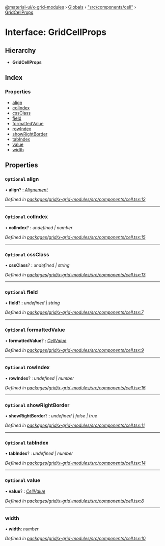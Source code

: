 [@material-ui/x-grid-modules](../README.md) › [Globals](../globals.md) › ["src/components/cell"](../modules/_src_components_cell_.md) › [GridCellProps](_src_components_cell_.gridcellprops.md)

# Interface: GridCellProps

## Hierarchy

* **GridCellProps**

## Index

### Properties

* [align](_src_components_cell_.gridcellprops.md#optional-align)
* [colIndex](_src_components_cell_.gridcellprops.md#optional-colindex)
* [cssClass](_src_components_cell_.gridcellprops.md#optional-cssclass)
* [field](_src_components_cell_.gridcellprops.md#optional-field)
* [formattedValue](_src_components_cell_.gridcellprops.md#optional-formattedvalue)
* [rowIndex](_src_components_cell_.gridcellprops.md#optional-rowindex)
* [showRightBorder](_src_components_cell_.gridcellprops.md#optional-showrightborder)
* [tabIndex](_src_components_cell_.gridcellprops.md#optional-tabindex)
* [value](_src_components_cell_.gridcellprops.md#optional-value)
* [width](_src_components_cell_.gridcellprops.md#width)

## Properties

### `Optional` align

• **align**? : *[Alignement](../modules/_src_models_coldef_coldef_.md#alignement)*

*Defined in [packages/grid/x-grid-modules/src/components/cell.tsx:12](https://github.com/mui-org/material-ui-x/blob/02342a6/packages/grid/x-grid-modules/src/components/cell.tsx#L12)*

___

### `Optional` colIndex

• **colIndex**? : *undefined | number*

*Defined in [packages/grid/x-grid-modules/src/components/cell.tsx:15](https://github.com/mui-org/material-ui-x/blob/02342a6/packages/grid/x-grid-modules/src/components/cell.tsx#L15)*

___

### `Optional` cssClass

• **cssClass**? : *undefined | string*

*Defined in [packages/grid/x-grid-modules/src/components/cell.tsx:13](https://github.com/mui-org/material-ui-x/blob/02342a6/packages/grid/x-grid-modules/src/components/cell.tsx#L13)*

___

### `Optional` field

• **field**? : *undefined | string*

*Defined in [packages/grid/x-grid-modules/src/components/cell.tsx:7](https://github.com/mui-org/material-ui-x/blob/02342a6/packages/grid/x-grid-modules/src/components/cell.tsx#L7)*

___

### `Optional` formattedValue

• **formattedValue**? : *[CellValue](../modules/_src_models_rows_.md#cellvalue)*

*Defined in [packages/grid/x-grid-modules/src/components/cell.tsx:9](https://github.com/mui-org/material-ui-x/blob/02342a6/packages/grid/x-grid-modules/src/components/cell.tsx#L9)*

___

### `Optional` rowIndex

• **rowIndex**? : *undefined | number*

*Defined in [packages/grid/x-grid-modules/src/components/cell.tsx:16](https://github.com/mui-org/material-ui-x/blob/02342a6/packages/grid/x-grid-modules/src/components/cell.tsx#L16)*

___

### `Optional` showRightBorder

• **showRightBorder**? : *undefined | false | true*

*Defined in [packages/grid/x-grid-modules/src/components/cell.tsx:11](https://github.com/mui-org/material-ui-x/blob/02342a6/packages/grid/x-grid-modules/src/components/cell.tsx#L11)*

___

### `Optional` tabIndex

• **tabIndex**? : *undefined | number*

*Defined in [packages/grid/x-grid-modules/src/components/cell.tsx:14](https://github.com/mui-org/material-ui-x/blob/02342a6/packages/grid/x-grid-modules/src/components/cell.tsx#L14)*

___

### `Optional` value

• **value**? : *[CellValue](../modules/_src_models_rows_.md#cellvalue)*

*Defined in [packages/grid/x-grid-modules/src/components/cell.tsx:8](https://github.com/mui-org/material-ui-x/blob/02342a6/packages/grid/x-grid-modules/src/components/cell.tsx#L8)*

___

###  width

• **width**: *number*

*Defined in [packages/grid/x-grid-modules/src/components/cell.tsx:10](https://github.com/mui-org/material-ui-x/blob/02342a6/packages/grid/x-grid-modules/src/components/cell.tsx#L10)*
